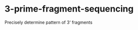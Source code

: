 3-prime-fragment-sequencing
===========================

Precisely determine pattern of 3‘ fragments
